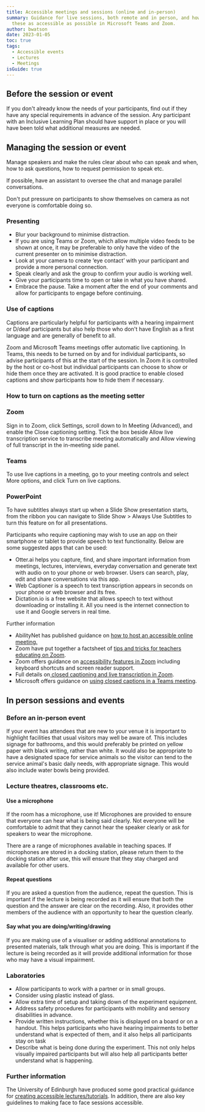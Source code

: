 ```yaml
---
title: Accessible meetings and sessions (online and in-person)
summary: Guidance for live sessions, both remote and in person, and how to make
  these as accessible as possible in Microsoft Teams and Zoom.
author: bwatson
date: 2023-01-05
toc: true
tags:
  - Accessible events
  - Lectures
  - Meetings
isGuide: true
---
```

## Before the session or event

If you don't already know the needs of your participants, find out if they have any special requirements in advance of the session. Any participant with an Inclusive Learning Plan should have support in place or you will have been told what additional measures are needed. 

## Managing the session or event

Manage speakers and make the rules clear about who can speak and when, how to ask questions, how to request permission to speak etc.

If possible, have an assistant to oversee the chat and manage parallel conversations.

Don't put pressure on participants to show themselves on camera as not everyone is comfortable doing so.

### Presenting

* Blur your background to minimise distraction.
* If you are using Teams or Zoom, which allow multiple video feeds to be shown at once, it may be preferable to only have the video of the current presenter on to minimise distraction. 
* Look at your camera to create ‘eye contact’ with your participant and provide a more personal connection.
* Speak clearly and ask the group to confirm your audio is working well.
* Give your participants time to open or take in what you have shared.
* Embrace the pause. Take a moment after the end of your comments and allow for participants to engage before continuing.

### Use of captions

Captions are particularly helpful for participants with a hearing impairment or D/deaf participants but also help those who don't have English as a first language and are generally of benefit to all.

Zoom and Microsoft Teams meetings offer automatic live captioning. In Teams, this needs to be turned on by and for individual participants, so advise participants of this at the start of the session. In Zoom it is controlled by the host or co-host but individual participants can choose to show or hide them once they are activated. It is good practice to enable closed captions and show participants how to hide them if necessary. 

### How to turn on captions as the meeting setter

### Zoom

Sign in to Zoom, click Settings, scroll down to In Meeting (Advanced), and enable the Close captioning setting. Tick the box beside Allow live transcription service to transcribe meeting automatically and Allow viewing of full transcript in the in-meeting side panel.

### Teams

To use live captions in a meeting, go to your meeting controls and select More options, and click Turn on live captions.

### PowerPoint

To have subtitles always start up when a Slide Show presentation starts, from the ribbon you can navigate to Slide Show > Always Use Subtitles to turn this feature on for all presentations.

Participants who require captioning may wish to use an app on their smartphone or tablet to provide speech to text functionality. Below are some suggested apps that can be used:

* Otter.ai helps you capture, find, and share important information from meetings, lectures, interviews, everyday conversation and generate text with audio on to your phone or web browser. Users can search, play, edit and share conversations via this app.
* Web Captioner is a speech to text transcription appears in seconds on your phone or web browser and its free.
* Dictation.io is a free website that allows speech to text without downloading or installing it. All you need is the internet connection to use it and Google servers in real time.

Further information

* AbilityNet has published guidance on [how to host an accessible online meeting.](https://abilitynet.org.uk/news-blogs/how-host-accessible-online-meeting)
* Zoom have put together a factsheet of [tips and tricks for teachers educating on Zoom](https://zoom.us/docs/doc/Tips).
* Zoom offers guidance on [accessibility features in Zoom](https://zoom.us/accessibility) including keyboard shortcuts and screen reader support.
* Full details on[ closed captioning and live transcription in Zoom](https://support.zoom.us/hc/en-us/articles/207279736-Closed-Captioning).
* Microsoft offers guidance on [using closed captions in a Teams meeting](https://support.microsoft.com/en-us/office/use-live-captions-in-a-teams-meeting-4be2d304-f675-4b57-8347-cbd000a21260).

## In person sessions and events 

### Before an in-person event 

If your event has attendees that are new to your venue it is important to highlight facilities that usual visitors may well be aware of. This includes signage for bathrooms, and this would preferably be printed on yellow paper with black writing, rather than white. It would also be appropriate to have a designated space for service animals so the visitor can tend to the service animal's basic daily needs, with appropriate signage. This would also include water bowls being provided. 

### Lecture theatres, classrooms etc. 

#### Use a microphone

If the room has a microphone, use it! Microphones are provided to ensure that everyone can hear what is being said clearly. Not everyone will be comfortable to admit that they cannot hear the speaker clearly or ask for speakers to wear the microphone. 

There are a range of microphones available in teaching spaces. If microphones are stored in a docking station, please return them to the docking station after use, this will ensure that they stay charged and available for other users. 

#### Repeat questions

If you are asked a question from the audience, repeat the question. This is important if the lecture is being recorded as it will ensure that both the question and the answer are clear on the recording. Also, it provides other members of the audience with an opportunity to hear the question clearly. 

#### Say what you are doing/writing/drawing

If you are making use of a visualiser or adding additional annotations to presented materials, talk through what you are doing. This is important if the lecture is being recorded as it will provide additional information for those who may have a visual impairment.

### Laboratories

* Allow participants to work with a partner or in small groups.
* Consider using plastic instead of glass.
* Allow extra time of setup and taking down of the experiment equipment.
* Address safety procedures for participants with mobility and sensory disabilities in advance.
* Provide written instructions, whether this is displayed on a board or on a handout. This helps participants who have hearing impairments to better understand what is expected of them, and it also helps all participants stay on task
* Describe what is being done during the experiment. This not only helps visually impaired participants but will also help all participants better understand what is happening.

### Further information

The University of Edinburgh have produced some good practical guidance for [creating accessible lectures/tutorials](https://www.ed.ac.uk/information-services/help-consultancy/accessibility/creating-materials/accesslectures). In addition, there are also key guidelines to making face to face sessions accessible.